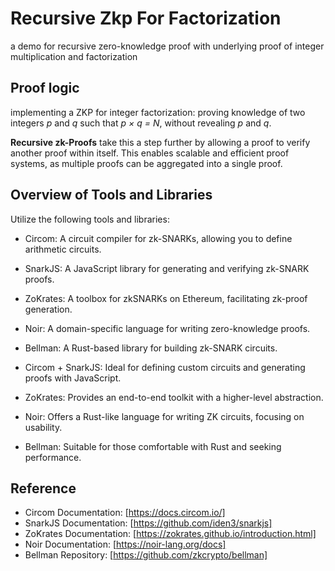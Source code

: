 # Recursive Zkp For Factorization
a demo for recursive zero-knowledge proof with underlying proof of integer multiplication and factorization
## Proof logic
implementing a ZKP for integer factorization: proving knowledge of two integers *p* and *q* such that *p × q = N*, without revealing *p* and *q*.

**Recursive zk-Proofs** take this a step further by allowing a proof to verify another proof within itself. This enables scalable and efficient proof systems, as multiple proofs can be aggregated into a single proof.

## Overview of Tools and Libraries
Utilize the following tools and libraries:

* Circom: A circuit compiler for zk-SNARKs, allowing you to define arithmetic circuits.
* SnarkJS: A JavaScript library for generating and verifying zk-SNARK proofs.
* ZoKrates: A toolbox for zkSNARKs on Ethereum, facilitating zk-proof generation.
* Noir: A domain-specific language for writing zero-knowledge proofs.
* Bellman: A Rust-based library for building zk-SNARK circuits.


* Circom + SnarkJS: Ideal for defining custom circuits and generating proofs with JavaScript.
* ZoKrates: Provides an end-to-end toolkit with a higher-level abstraction.
* Noir: Offers a Rust-like language for writing ZK circuits, focusing on usability.
* Bellman: Suitable for those comfortable with Rust and seeking performance.

## Reference
* Circom Documentation: [https://docs.circom.io/]
* SnarkJS Documentation: [https://github.com/iden3/snarkjs]
* ZoKrates Documentation: [https://zokrates.github.io/introduction.html]
* Noir Documentation: [https://noir-lang.org/docs]
* Bellman Repository: [https://github.com/zkcrypto/bellman]
